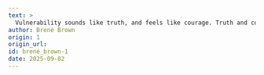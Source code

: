 ```yaml
---
text: >
  Vulnerability sounds like truth, and feels like courage. Truth and courage aren't always comfortable, but they're never weakness.
author: Brené Brown
origin: 1
origin_url:
id: brené_brown-1
date: 2025-09-02 
---
```

